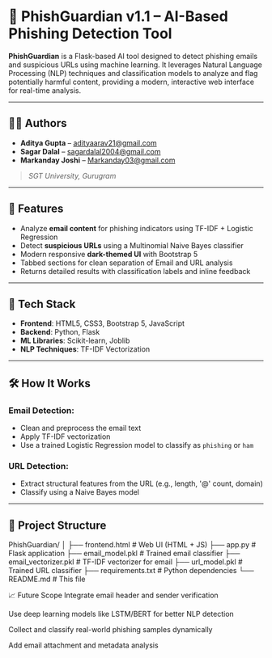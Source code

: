 # 🔐 PhishGuardian v1.1 – AI-Based Phishing Detection Tool

**PhishGuardian** is a Flask-based AI tool designed to detect phishing emails and suspicious URLs using machine learning. It leverages Natural Language Processing (NLP) techniques and classification models to analyze and flag potentially harmful content, providing a modern, interactive web interface for real-time analysis.

---

## 👨‍💻 Authors

- **Aditya Gupta** – [adityaarav21@gmail.com](mailto:adityaarav21@gmail.com)  
- **Sagar Dalal** – [sagardalal2004@gmail.com](mailto:sagardalal2004@gmail.com)  
- **Markanday Joshi** – [Markanday03@gmail.com](mailto:Markanday03@gmail.com)  
> *SGT University, Gurugram*

---

## 🚀 Features

- Analyze **email content** for phishing indicators using TF-IDF + Logistic Regression
- Detect **suspicious URLs** using a Multinomial Naive Bayes classifier
- Modern responsive **dark-themed UI** with Bootstrap 5
- Tabbed sections for clean separation of Email and URL analysis
- Returns detailed results with classification labels and inline feedback

---

## 🧠 Tech Stack

- **Frontend**: HTML5, CSS3, Bootstrap 5, JavaScript
- **Backend**: Python, Flask
- **ML Libraries**: Scikit-learn, Joblib
- **NLP Techniques**: TF-IDF Vectorization

---

## 🛠️ How It Works

### Email Detection:
- Clean and preprocess the email text
- Apply TF-IDF vectorization
- Use a trained Logistic Regression model to classify as `phishing` or `ham`

### URL Detection:
- Extract structural features from the URL (e.g., length, '@' count, domain)
- Classify using a Naive Bayes model

---

## 📂 Project Structure

PhishGuardian/
│
├── frontend.html # Web UI (HTML + JS)
├── app.py # Flask application
├── email_model.pkl # Trained email classifier
├── email_vectorizer.pkl # TF-IDF vectorizer for email
├── url_model.pkl # Trained URL classifier
├── requirements.txt # Python dependencies
└── README.md # This file

📈 Future Scope
Integrate email header and sender verification

Use deep learning models like LSTM/BERT for better NLP detection

Collect and classify real-world phishing samples dynamically

Add email attachment and metadata analysis
